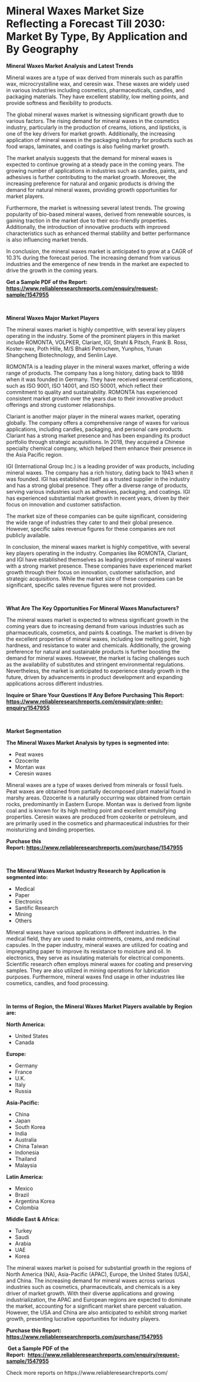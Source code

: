 <p><h1>Mineral Waxes Market Size Reflecting a Forecast Till 2030: Market By Type, By Application and By Geography</h1></p><p><strong>Mineral Waxes Market Analysis and Latest Trends</strong></p>
<p><p>Mineral waxes are a type of wax derived from minerals such as paraffin wax, microcrystalline wax, and ceresin wax. These waxes are widely used in various industries including cosmetics, pharmaceuticals, candles, and packaging materials. They have excellent stability, low melting points, and provide softness and flexibility to products.</p><p>The global mineral waxes market is witnessing significant growth due to various factors. The rising demand for mineral waxes in the cosmetics industry, particularly in the production of creams, lotions, and lipsticks, is one of the key drivers for market growth. Additionally, the increasing application of mineral waxes in the packaging industry for products such as food wraps, laminates, and coatings is also fueling market growth.</p><p>The market analysis suggests that the demand for mineral waxes is expected to continue growing at a steady pace in the coming years. The growing number of applications in industries such as candles, paints, and adhesives is further contributing to the market growth. Moreover, the increasing preference for natural and organic products is driving the demand for natural mineral waxes, providing growth opportunities for market players.</p><p>Furthermore, the market is witnessing several latest trends. The growing popularity of bio-based mineral waxes, derived from renewable sources, is gaining traction in the market due to their eco-friendly properties. Additionally, the introduction of innovative products with improved characteristics such as enhanced thermal stability and better performance is also influencing market trends.</p><p>In conclusion, the mineral waxes market is anticipated to grow at a CAGR of 10.3% during the forecast period. The increasing demand from various industries and the emergence of new trends in the market are expected to drive the growth in the coming years.</p></p>
<p><strong>Get a Sample PDF of the Report:&nbsp; <a href="https://www.reliableresearchreports.com/enquiry/request-sample/1547955">https://www.reliableresearchreports.com/enquiry/request-sample/1547955</a></strong></p>
<p>&nbsp;</p>
<p><strong>Mineral Waxes Major Market Players</strong></p>
<p><p>The mineral waxes market is highly competitive, with several key players operating in the industry. Some of the prominent players in this market include ROMONTA, VOLPKER, Clariant, IGI, Strahl & Pitsch, Frank B. Ross, Koster-wax, Poth Hille, M/S Bhakti Petrochem, Yunphos, Yunan Shangcheng Biotechnology, and Senlin Laye.</p><p>ROMONTA is a leading player in the mineral waxes market, offering a wide range of products. The company has a long history, dating back to 1898 when it was founded in Germany. They have received several certifications, such as ISO 9001, ISO 14001, and ISO 50001, which reflect their commitment to quality and sustainability. ROMONTA has experienced consistent market growth over the years due to their innovative product offerings and strong customer relationships.</p><p>Clariant is another major player in the mineral waxes market, operating globally. The company offers a comprehensive range of waxes for various applications, including candles, packaging, and personal care products. Clariant has a strong market presence and has been expanding its product portfolio through strategic acquisitions. In 2018, they acquired a Chinese specialty chemical company, which helped them enhance their presence in the Asia Pacific region.</p><p>IGI (International Group Inc.) is a leading provider of wax products, including mineral waxes. The company has a rich history, dating back to 1943 when it was founded. IGI has established itself as a trusted supplier in the industry and has a strong global presence. They offer a diverse range of products, serving various industries such as adhesives, packaging, and coatings. IGI has experienced substantial market growth in recent years, driven by their focus on innovation and customer satisfaction.</p><p>The market size of these companies can be quite significant, considering the wide range of industries they cater to and their global presence. However, specific sales revenue figures for these companies are not publicly available.</p><p>In conclusion, the mineral waxes market is highly competitive, with several key players operating in the industry. Companies like ROMONTA, Clariant, and IGI have established themselves as leading providers of mineral waxes with a strong market presence. These companies have experienced market growth through their focus on innovation, customer satisfaction, and strategic acquisitions. While the market size of these companies can be significant, specific sales revenue figures were not provided.</p></p>
<p>&nbsp;</p>
<p><strong>What Are The Key Opportunities For Mineral Waxes Manufacturers?</strong></p>
<p><p>The mineral waxes market is expected to witness significant growth in the coming years due to increasing demand from various industries such as pharmaceuticals, cosmetics, and paints & coatings. The market is driven by the excellent properties of mineral waxes, including low melting point, high hardness, and resistance to water and chemicals. Additionally, the growing preference for natural and sustainable products is further boosting the demand for mineral waxes. However, the market is facing challenges such as the availability of substitutes and stringent environmental regulations. Nevertheless, the market is anticipated to experience steady growth in the future, driven by advancements in product development and expanding applications across different industries.</p></p>
<p><strong>Inquire or Share Your Questions If Any Before Purchasing This Report: <a href="https://www.reliableresearchreports.com/enquiry/pre-order-enquiry/1547955">https://www.reliableresearchreports.com/enquiry/pre-order-enquiry/1547955</a></strong></p>
<p>&nbsp;</p>
<p><strong>Market Segmentation</strong></p>
<p><strong>The Mineral Waxes Market Analysis by types is segmented into:</strong></p>
<p><ul><li>Peat waxes</li><li>Ozocerite</li><li>Montan wax</li><li>Ceresin waxes</li></ul></p>
<p><p>Mineral waxes are a type of waxes derived from minerals or fossil fuels. Peat waxes are obtained from partially decomposed plant material found in marshy areas. Ozocerite is a naturally occurring wax obtained from certain rocks, predominantly in Eastern Europe. Montan wax is derived from lignite coal and is known for its high melting point and excellent emulsifying properties. Ceresin waxes are produced from ozokerite or petroleum, and are primarily used in the cosmetics and pharmaceutical industries for their moisturizing and binding properties.</p></p>
<p><strong>Purchase this Report:&nbsp;<a href="https://www.reliableresearchreports.com/purchase/1547955">https://www.reliableresearchreports.com/purchase/1547955</a></strong></p>
<p>&nbsp;</p>
<p><strong>The Mineral Waxes Market Industry Research by Application is segmented into:</strong></p>
<p><ul><li>Medical</li><li>Paper</li><li>Electronics</li><li>Santific Research</li><li>Mining</li><li>Others</li></ul></p>
<p><p>Mineral waxes have various applications in different industries. In the medical field, they are used to make ointments, creams, and medicinal capsules. In the paper industry, mineral waxes are utilized for coating and impregnating paper to improve its resistance to moisture and oil. In electronics, they serve as insulating materials for electrical components. Scientific research often employs mineral waxes for coating and preserving samples. They are also utilized in mining operations for lubrication purposes. Furthermore, mineral waxes find usage in other industries like cosmetics, candles, and food processing.</p></p>
<p>&nbsp;</p>
<p><strong>In terms of Region, the Mineral Waxes Market Players available by Region are:</strong></p>
<p>
    <p> <strong> North America: </strong>
        <ul>
            <li>United States</li>
            <li>Canada</li>
        </ul>
        </p> 
    <p> <strong> Europe: </strong>
        <ul>
            <li>Germany</li>
            <li>France</li>
            <li>U.K.</li>
            <li>Italy</li>
            <li>Russia</li>
        </ul>
        </p> 
    <p> <strong> Asia-Pacific: </strong>
        <ul>
            <li>China</li>
            <li>Japan</li>
            <li>South Korea</li>
            <li>India</li>
            <li>Australia</li>
            <li>China Taiwan</li>
            <li>Indonesia</li>
            <li>Thailand</li>
            <li>Malaysia</li>
        </ul>
        </p> 
    <p> <strong> Latin America: </strong>
        <ul>
            <li>Mexico</li>
            <li>Brazil</li>
            <li>Argentina Korea</li>
            <li>Colombia</li>
        </ul>
        </p> 
    <p> <strong> Middle East & Africa: </strong>
        <ul>
            <li>Turkey</li>
            <li>Saudi</li>
            <li>Arabia</li>
            <li>UAE</li>
            <li>Korea</li>
        </ul>
    </p>
    </p>
<p><p>The mineral waxes market is poised for substantial growth in the regions of North America (NA), Asia-Pacific (APAC), Europe, the United States (USA), and China. The increasing demand for mineral waxes across various industries such as cosmetics, pharmaceuticals, and chemicals is a key driver of market growth. With their diverse applications and growing industrialization, the APAC and European regions are expected to dominate the market, accounting for a significant market share percent valuation. However, the USA and China are also anticipated to exhibit strong market growth, presenting lucrative opportunities for industry players.</p></p>
<p><strong>Purchase this Report: <a href="https://www.reliableresearchreports.com/purchase/1547955">https://www.reliableresearchreports.com/purchase/1547955</a></strong></p>
<p>&nbsp;<strong>Get a Sample PDF of the Report:&nbsp;&nbsp;<a href="https://www.reliableresearchreports.com/enquiry/request-sample/1547955">https://www.reliableresearchreports.com/enquiry/request-sample/1547955</a></strong></p>
<p><strong></strong></p>
<p>Check more reports on https://www.reliableresearchreports.com/</p>